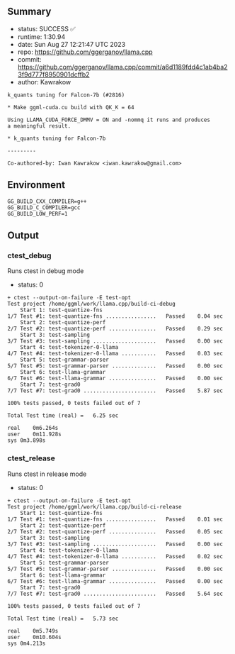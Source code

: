 ## Summary

- status:  SUCCESS ✅
- runtime: 1:30.94
- date:    Sun Aug 27 12:21:47 UTC 2023
- repo:    https://github.com/ggerganov/llama.cpp
- commit:  https://github.com/ggerganov/llama.cpp/commit/a6d1189fdd4c1ab4ba23f9d777f8950901dcffb2
- author:  Kawrakow
```
k_quants tuning for Falcon-7b (#2816)

* Make ggml-cuda.cu build with QK_K = 64

Using LLAMA_CUDA_FORCE_DMMV = ON and -nommq it runs and produces
a meaningful result.

* k_quants tuning for Falcon-7b

---------

Co-authored-by: Iwan Kawrakow <iwan.kawrakow@gmail.com>
```

## Environment

```
GG_BUILD_CXX_COMPILER=g++
GG_BUILD_C_COMPILER=gcc
GG_BUILD_LOW_PERF=1
```

## Output

### ctest_debug

Runs ctest in debug mode
- status: 0
```
+ ctest --output-on-failure -E test-opt
Test project /home/ggml/work/llama.cpp/build-ci-debug
    Start 1: test-quantize-fns
1/7 Test #1: test-quantize-fns ................   Passed    0.04 sec
    Start 2: test-quantize-perf
2/7 Test #2: test-quantize-perf ...............   Passed    0.29 sec
    Start 3: test-sampling
3/7 Test #3: test-sampling ....................   Passed    0.00 sec
    Start 4: test-tokenizer-0-llama
4/7 Test #4: test-tokenizer-0-llama ...........   Passed    0.03 sec
    Start 5: test-grammar-parser
5/7 Test #5: test-grammar-parser ..............   Passed    0.00 sec
    Start 6: test-llama-grammar
6/7 Test #6: test-llama-grammar ...............   Passed    0.00 sec
    Start 7: test-grad0
7/7 Test #7: test-grad0 .......................   Passed    5.87 sec

100% tests passed, 0 tests failed out of 7

Total Test time (real) =   6.25 sec

real	0m6.264s
user	0m11.928s
sys	0m3.898s
```

### ctest_release

Runs ctest in release mode
- status: 0
```
+ ctest --output-on-failure -E test-opt
Test project /home/ggml/work/llama.cpp/build-ci-release
    Start 1: test-quantize-fns
1/7 Test #1: test-quantize-fns ................   Passed    0.01 sec
    Start 2: test-quantize-perf
2/7 Test #2: test-quantize-perf ...............   Passed    0.05 sec
    Start 3: test-sampling
3/7 Test #3: test-sampling ....................   Passed    0.00 sec
    Start 4: test-tokenizer-0-llama
4/7 Test #4: test-tokenizer-0-llama ...........   Passed    0.02 sec
    Start 5: test-grammar-parser
5/7 Test #5: test-grammar-parser ..............   Passed    0.00 sec
    Start 6: test-llama-grammar
6/7 Test #6: test-llama-grammar ...............   Passed    0.00 sec
    Start 7: test-grad0
7/7 Test #7: test-grad0 .......................   Passed    5.64 sec

100% tests passed, 0 tests failed out of 7

Total Test time (real) =   5.73 sec

real	0m5.749s
user	0m10.604s
sys	0m4.213s
```
